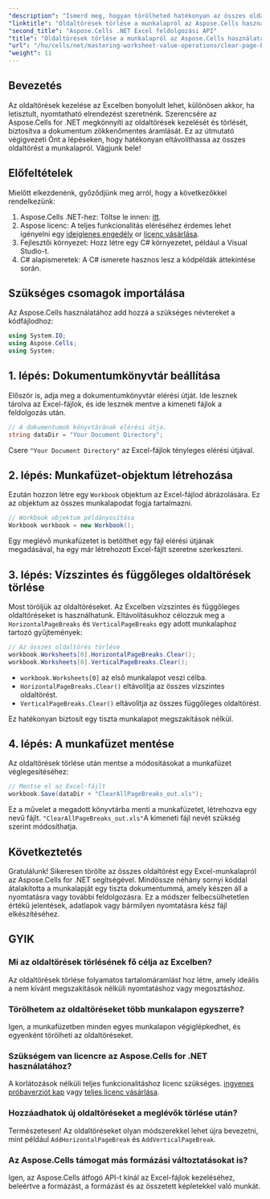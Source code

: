 ```yaml
---
"description": "Ismerd meg, hogyan törölheted hatékonyan az összes oldaltörést az Excel-munkafüzeteidben az Aspose.Cells for .NET segítségével. Ez a lépésről lépésre szóló útmutató leegyszerűsíti a folyamatot."
"linktitle": "Oldaltörések törlése a munkalapról az Aspose.Cells használatával"
"second_title": "Aspose.Cells .NET Excel feldolgozási API"
"title": "Oldaltörések törlése a munkalapról az Aspose.Cells használatával"
"url": "/hu/cells/net/mastering-worksheet-value-operations/clear-page-breaks/"
"weight": 11
---
```


## Bevezetés

Az oldaltörések kezelése az Excelben bonyolult lehet, különösen akkor, ha letisztult, nyomtatható elrendezést szeretnénk. Szerencsére az Aspose.Cells for .NET megkönnyíti az oldaltörések kezelését és törlését, biztosítva a dokumentum zökkenőmentes áramlását. Ez az útmutató végigvezeti Önt a lépéseken, hogy hatékonyan eltávolíthassa az összes oldaltörést a munkalapról. Vágjunk bele!

## Előfeltételek

Mielőtt elkezdenénk, győződjünk meg arról, hogy a következőkkel rendelkezünk:

1. Aspose.Cells .NET-hez: Töltse le innen: [itt](https://releases.aspose.com/cells/net/).
2. Aspose licenc: A teljes funkcionalitás eléréséhez érdemes lehet igényelni egy [ideiglenes engedély](https://purchase.aspose.com/tempvagyary-license/) or [licenc vásárlása](https://purchase.aspose.com/buy).
3. Fejlesztői környezet: Hozz létre egy C# környezetet, például a Visual Studio-t.
4. C# alapismeretek: A C# ismerete hasznos lesz a kódpéldák áttekintése során.

## Szükséges csomagok importálása

Az Aspose.Cells használatához add hozzá a szükséges névtereket a kódfájlodhoz:

```csharp
using System.IO;
using Aspose.Cells;
using System;
```

## 1. lépés: Dokumentumkönyvtár beállítása

Először is, adja meg a dokumentumkönyvtár elérési útját. Ide lesznek tárolva az Excel-fájlok, és ide lesznek mentve a kimeneti fájlok a feldolgozás után.

```csharp
// A dokumentumok könyvtárának elérési útja.
string dataDir = "Your Document Directory";
```

Csere `"Your Document Directory"` az Excel-fájlok tényleges elérési útjával.

## 2. lépés: Munkafüzet-objektum létrehozása

Ezután hozzon létre egy `Workbook` objektum az Excel-fájlod ábrázolására. Ez az objektum az összes munkalapodat fogja tartalmazni.

```csharp
// Workbook objektum példányosítása
Workbook workbook = new Workbook();
```

Egy meglévő munkafüzetet is betölthet egy fájl elérési útjának megadásával, ha egy már létrehozott Excel-fájlt szeretne szerkeszteni.

## 3. lépés: Vízszintes és függőleges oldaltörések törlése

Most töröljük az oldaltöréseket. Az Excelben vízszintes és függőleges oldaltöréseket is használhatunk. Eltávolításukhoz célozzuk meg a `HorizontalPageBreaks` és `VerticalPageBreaks` egy adott munkalaphoz tartozó gyűjtemények:

```csharp
// Az összes oldaltörés törlése
workbook.Worksheets[0].HorizontalPageBreaks.Clear();
workbook.Worksheets[0].VerticalPageBreaks.Clear();
```

- `workbook.Worksheets[0]` az első munkalapot veszi célba.
- `HorizontalPageBreaks.Clear()` eltávolítja az összes vízszintes oldaltörést.
- `VerticalPageBreaks.Clear()` eltávolítja az összes függőleges oldaltörést.

Ez hatékonyan biztosít egy tiszta munkalapot megszakítások nélkül.

## 4. lépés: A munkafüzet mentése

Az oldaltörések törlése után mentse a módosításokat a munkafüzet véglegesítéséhez:

```csharp
// Mentse el az Excel-fájlt
workbook.Save(dataDir + "ClearAllPageBreaks_out.xls");
```

Ez a művelet a megadott könyvtárba menti a munkafüzetet, létrehozva egy nevű fájlt. `"ClearAllPageBreaks_out.xls"`A kimeneti fájl nevét szükség szerint módosíthatja.

## Következtetés

Gratulálunk! Sikeresen törölte az összes oldaltörést egy Excel-munkalapról az Aspose.Cells for .NET segítségével. Mindössze néhány sornyi kóddal átalakította a munkalapját egy tiszta dokumentummá, amely készen áll a nyomtatásra vagy további feldolgozásra. Ez a módszer felbecsülhetetlen értékű jelentések, adatlapok vagy bármilyen nyomtatásra kész fájl elkészítéséhez.

## GYIK

### Mi az oldaltörések törlésének fő célja az Excelben?  
Az oldaltörések törlése folyamatos tartalomáramlást hoz létre, amely ideális a nem kívánt megszakítások nélküli nyomtatáshoz vagy megosztáshoz.

### Törölhetem az oldaltöréseket több munkalapon egyszerre?  
Igen, a munkafüzetben minden egyes munkalapon végiglépkedhet, és egyenként törölheti az oldaltöréseket.

### Szükségem van licencre az Aspose.Cells for .NET használatához?  
A korlátozások nélküli teljes funkcionalitáshoz licenc szükséges. [ingyenes próbaverziót kap](https://releases.aspose.com/) vagy [teljes licenc vásárlása](https://purchase.aspose.com/buy).

### Hozzáadhatok új oldaltöréseket a meglévők törlése után?  
Természetesen! Az oldaltöréseket olyan módszerekkel lehet újra bevezetni, mint például `AddHorizontalPageBreak` és `AddVerticalPageBreak`.

### Az Aspose.Cells támogat más formázási változtatásokat is?  
Igen, az Aspose.Cells átfogó API-t kínál az Excel-fájlok kezeléséhez, beleértve a formázást, a formázást és az összetett képletekkel való munkát.